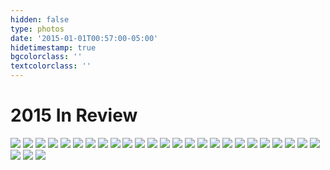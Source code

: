 ```yaml
---
hidden: false
type: photos
date: '2015-01-01T00:57:00-05:00'
hidetimestamp: true
bgcolorclass: ''
textcolorclass: ''
---
```


# 2015 In Review

<img src="https://res.cloudinary.com/ejf/image/upload/v1526532474/20151117-untitled-20151117-DSCF9338.jpg" />

<img src="https://res.cloudinary.com/ejf/image/upload/v1526532464/20150916-untitled-20150916-DSCF8805.jpg" />

<img src="https://res.cloudinary.com/ejf/image/upload/v1526532473/20151112-untitled-20151112-DSCF9324-2.jpg" />

<img src="https://res.cloudinary.com/ejf/image/upload/v1526532475/20151101-untitled-20151101-DSCF9261.jpg" />

<img src="https://res.cloudinary.com/ejf/image/upload/v1526532473/20151101-untitled-20151101-DSCF9256.jpg" />

<img src="https://res.cloudinary.com/ejf/image/upload/v1526532471/20151101-untitled-20151101-DSCF9180.jpg" />

<img src="https://res.cloudinary.com/ejf/image/upload/v1526532469/20151010-untitled-20151010-DSCF8997.jpg" />

<img src="https://res.cloudinary.com/ejf/image/upload/v1526532472/20151101-untitled-20151101-DSCF9250.jpg" />

<img src="https://res.cloudinary.com/ejf/image/upload/v1526532471/20151101-untitled-20151101-DSCF9123.jpg" />

<img src="https://res.cloudinary.com/ejf/image/upload/v1526532471/20151101-untitled-20151101-DSCF9172.jpg" />

<img src="https://res.cloudinary.com/ejf/image/upload/v1526532469/20151010-untitled-20151010-DSCF9004.jpg" />

<img src="https://res.cloudinary.com/ejf/image/upload/v1526532471/20151010-untitled-20151010-DSCF9010.jpg" />

<img src="https://res.cloudinary.com/ejf/image/upload/v1526532469/20151010-untitled-20151010-DSCF8991.jpg" />

<img src="https://res.cloudinary.com/ejf/image/upload/v1526532467/20151006-untitled-20151006-DSCF8888.jpg" />

<img src="https://res.cloudinary.com/ejf/image/upload/v1526532469/20151010-untitled-20151010-DSCF8955.jpg" />

<img src="https://res.cloudinary.com/ejf/image/upload/v1526532467/20151010-untitled-20151010-DSCF8934.jpg" />

<img src="https://res.cloudinary.com/ejf/image/upload/v1526532466/20150917-untitled-20150917-DSCF8872.jpg" />

<img src="https://res.cloudinary.com/ejf/image/upload/v1526532465/20150917-untitled-20150917-DSCF8841.jpg" />

<img src="https://res.cloudinary.com/ejf/image/upload/v1526532465/20150916-untitled-20150916-DSCF8782.jpg"/>

<img src="https://res.cloudinary.com/ejf/image/upload/v1526532465/20150916-untitled-20150916-DSCF8774.jpg"/>

<img src="https://res.cloudinary.com/ejf/image/upload/v1526532465/20150917-untitled-20150917-DSCF8867.jpg" />

<img src="https://res.cloudinary.com/ejf/image/upload/v1526532466/20150912-untitled-20150912-DSCF8763.jpg" />

<img src="https://res.cloudinary.com/ejf/image/upload/v1526532463/20150909-untitled-20150909-DSCF8698.jpg" />

<img src="https://res.cloudinary.com/ejf/image/upload/v1526532463/20150905-untitled-20150905-DSCF8684.jpg" />

<img src="https://res.cloudinary.com/ejf/image/upload/v1526532464/20150912-untitled-20150912-DSCF8745.jpg" />

<img src="https://res.cloudinary.com/ejf/image/upload/v1526532475/20150902-untitled-20150902-DSCF8649.jpg" />

<img src="https://res.cloudinary.com/ejf/image/upload/v1526532463/20150909-untitled-20150909-DSCF8702.jpg" />

<img src="https://res.cloudinary.com/ejf/image/upload/v1526532463/20150829-untitled-20150829-DSCF8510.jpg" />
